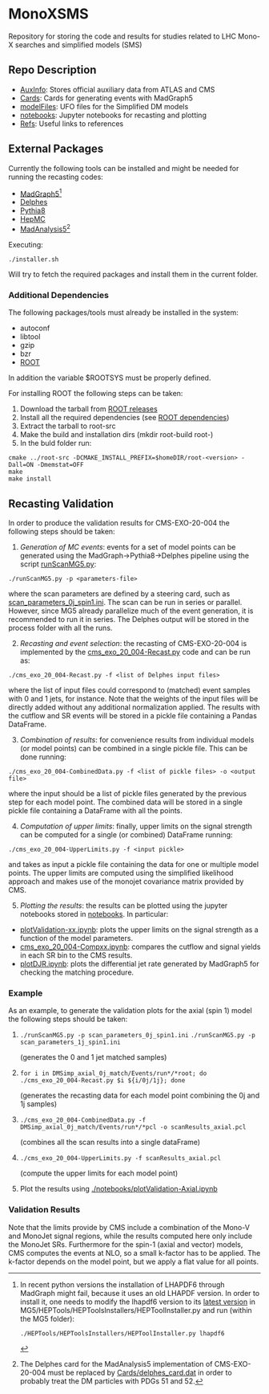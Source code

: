 # MonoXSMS
Repository for storing the code and results for studies related to LHC Mono-X searches and simplified models (SMS)


## Repo Description

 * [AuxInfo](./AuxInfo): Stores official auxiliary data from ATLAS and CMS
 * [Cards](./Cards): Cards for generating events with MadGraph5
 * [modelFiles](./modelFiles): UFO files for the Simplified DM models
 * [notebooks](./notebooks): Jupyter notebooks for recasting and plotting
 * [Refs](./Refs): Useful links to references

## External Packages


Currently the following tools can be installed and might be needed for running the 
recasting codes:

  * [MadGraph5](https://launchpad.net/mg5amcnlo/)[^1]
  * [Delphes](https://cp3.irmp.ucl.ac.be/projects/delphes)
  * [Pythia8](https://pythia.org/)
  * [HepMC](http://hepmc.web.cern.ch/hepmc/)
  * [MadAnalysis5](https://github.com/MadAnalysis/madanalysis5)[^2]  


Executing:

```
./installer.sh
```

Will try to fetch the required packages and install them in the current folder.


### Additional Dependencies

The following packages/tools must already be installed in the system:

 * autoconf
 * libtool
 * gzip
 * bzr
 * [ROOT](https://root.cern/)
 
In addition the variable $ROOTSYS must be properly defined.
 
For installing ROOT the following steps can be taken:

 1. Download the tarball from [ROOT releases](https://root.cern/install/all_releases/)
 2. Install all the required dependencies (see [ROOT dependencies](https://root.cern/install/dependencies/))
 3. Extract the tarball to root-src
 4. Make the build and installation dirs (mkdir root-build root-<version>)
 5. In the buld folder run:

```
cmake ../root-src -DCMAKE_INSTALL_PREFIX=$homeDIR/root-<version> -Dall=ON -Dmemstat=OFF
make
make install
```


## Recasting Validation

In order to produce the validation results for CMS-EXO-20-004 the following steps should be taken:

 1. *Generation of MC events*: events for a set of model points can be generated using the MadGraph->Pythia8->Delphes pipeline using the script [runScanMG5.py](./runScanMG5.py):
 ```
 ./runScanMG5.py -p <parameters-file>
 ```
 where the scan parameters are defined by a steering card, such as [scan_parameters_0j_spin1.ini](./scan_parameters_0j_spin1.ini). The scan can be run in series or parallel. However, since MG5 already parallelize much of the event generation, it is recommended to run it in series. The Delphes output will be stored in the process folder with all the runs.

  2. *Recasting and event selection*: the recasting of CMS-EXO-20-004 is implemented by the [cms_exo_20_004-Recast.py](./cms_exo_20_004-Recast.py) code and can be run as:
   ```
   ./cms_exo_20_004-Recast.py -f <list of Delphes input files>
  ```
  where the list of input files could correspond to (matched) event samples with 0 and 1 jets, for instance. Note that the weights of the input files will be directly added without any additional normalization applied. The results with the cutflow and SR events will be stored in a pickle file containing a Pandas DataFrame.

  3. *Combination of results*: for convenience results from individual models (or model points) can be combined in a single pickle file. This can be done running:
   ```
   ./cms_exo_20_004-CombinedData.py -f <list of pickle files> -o <output file>
  ```
  where the input should be a list of pickle files generated by the previous step for each model point. The combined data will be stored in a single pickle file containing a DataFrame with all the points.

  4. *Computation of upper limits*: finally, upper limits on the signal strength can be computed for a single (or combined) DataFrame running:
   ```
   ./cms_exo_20_004-UpperLimits.py -f <input pickle>
  ```  
  and takes as input a pickle file containing the data for one or multiple model points. The upper limits are computed using the simplified likelihood approach and makes use of the monojet covariance matrix provided by CMS.

  5. *Plotting the results*: the results can be plotted using the jupyter notebooks stored in [notebooks](./notebooks). In particular:

  * [plotValidation-xx.ipynb](./notebooks/plotValidation-Axial.ipynb): plots the upper limits on the signal strength as a function of the model parameters.
  * [cms_exo_20_004-Compxx.ipynb](./notebooks/cms_exo_20_004-CompSpin1.ipynb): compares the cutflow and signal yields in each SR bin to the CMS results.
  * [plotDJR.ipynb](./notebooks/plotDJR.ipynb): plots the differential jet rate generated by MadGraph5 for checking the matching procedure.

### Example

As an example, to generate the validation plots for the axial (spin 1) model the following steps should be taken:

  1.   ```./runScanMG5.py -p scan_parameters_0j_spin1.ini``` 
       ```./runScanMG5.py -p scan_parameters_1j_spin1.ini``` 
       
       (generates the 0 and 1 jet matched samples)
  
  2. ```for i in DMSimp_axial_0j_match/Events/run*/*root; do ./cms_exo_20_004-Recast.py $i ${i/0j/1j}; done```
  
     (generates the recasting data for each model point combining the 0j and 1j samples)

  3. ```./cms_exo_20_004-CombinedData.py -f DMSimp_axial_0j_match/Events/run*/*pcl -o scanResults_axial.pcl```

     (combines all the scan results into a single dataFrame)

  4. ```./cms_exo_20_004-UpperLimits.py -f scanResults_axial.pcl```

     (compute the upper limits for each model point)
  
  5. Plot the results using [./notebooks/plotValidation-Axial.ipynb](./notebooks/plotValidation-Axial.ipynb)


### Validation Results

  Note that the limits provide by CMS include a combination of the Mono-V and MonoJet signal regions, while the results computed here only include the MonoJet SRs. Furthermore for the spin-1 (axial and vector) models, CMS computes the events at NLO, so a small k-factor has to be applied. The k-factor depends on the model point, but we apply a flat value for all points.


[^1]: In recent python versions the installation of LHAPDF6 through MadGraph might fail, because it uses an old LHAPDF version. In order to install it,
     one needs to modify the lhapdf6 version to its [latest version](https://lhapdf.hepforge.org/downloads/) in MG5/HEPTools/HEPToolsInstallers/HEPToolInstaller.py
     and run (within the MG5 folder):
     ```
     ./HEPTools/HEPToolsInstallers/HEPToolInstaller.py lhapdf6
     ```     
     
[^2]: The Delphes card for the MadAnalysis5 implementation of CMS-EXO-20-004 must be replaced by [Cards/delphes_card.dat](./Cards/delphes_card.dat)
      in order to probably treat the DM particles with PDGs 51 and 52.

